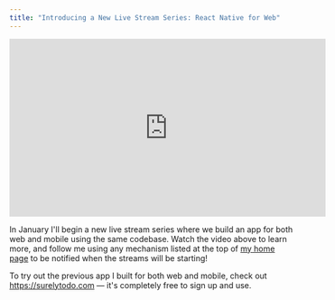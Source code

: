 ```yaml
---
title: "Introducing a New Live Stream Series: React Native for Web"
---
```


<iframe width="560" height="315" src="https://www.youtube-nocookie.com/embed/UNGFDVrGQtk" title="YouTube video player" frameborder="0" allow="accelerometer; autoplay; clipboard-write; encrypted-media; gyroscope; picture-in-picture" allowfullscreen></iframe>

In January I'll begin a new live stream series where we build an app for both web and mobile using the same codebase. Watch the video above to learn more, and follow me using any mechanism listed at the top of [my home page](/) to be notified when the streams will be starting!

To try out the previous app I built for both web and mobile, check out https://surelytodo.com — it's completely free to sign up and use.

